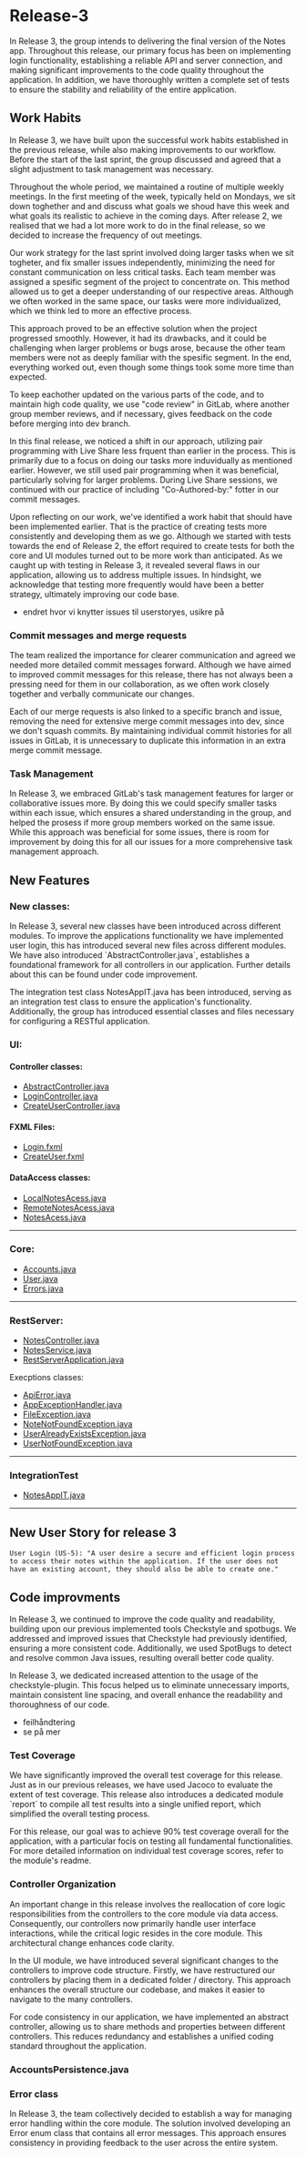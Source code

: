 # Release-3
In Release 3, the group intends to delivering the final version of the Notes app. Throughout this release, our primary focus has been on implementing login functionality, establishing a reliable API and server connection, and making significant improvements to the code quality throughout the application. In addition, we have thoroughly written a complete set of tests to ensure the stability and reliability of the entire application. 

## Work Habits
In Release 3, we have built upon the successful work habits established in the previous release, while also making improvements to our workflow. Before the start of the last sprint, the group discussed and agreed that a slight adjustment to task management was necessary. 

Throughout the whole period, we maintained a routine of multiple weekly meetings. In the first meeting of the week, typically held on Mondays, we sit down toghether and and discuss what goals we shoud have this week and what goals its realistic to achieve in the coming days. After release 2, we realised that we had a lot more work to do in the final release, so we decided to increase the frequency of out meetings. 

Our work strategy for the last sprint involved doing larger tasks when we sit togheter, and fix smaller issues independently, minimizing the need for constant communication on less critical tasks. Each team member was assigned a spesific segment of the project to concentrate on. This method allowed us to get a deeper understanding of our respective areas. Although we often worked in the same space, our tasks were more individualized, which we think led to more an effective process. 

This approach proved to be an effective solution when the project progressed smoothly. However, it had its drawbacks, and it could be challenging when larger problems or bugs arose, because the other team members were not as deeply familiar with the spesific segment. 
In the end, everything worked out, even though some things took some more time than expected. 

To keep eachother updated on the various parts of the code, and to maintain high code quality, we use "code review" in GitLab, where another group member reviews, and if necessary, gives feedback on the code before merging into dev branch. 
 
In this final release, we noticed a shift in our approach, utilizing pair programming with Live Share less frquent than earlier in the process. This is primarily due to a focus on doing our tasks more induvidually as mentioned earlier. However, we still used pair programming when it was beneficial, particularly solving for larger problems. During Live Share sessions, we continued with our practice of including "Co-Authored-by:" fotter in our commit messages. 

Upon reflecting on our work, we've identified a work habit that should have been implemented earlier. That is the practice of creating tests more consistently and developing them as we go. Although we started with tests towards the end of Release 2, the effort required to create tests for both the core and UI modules turned out to be more work than anticipated. As we caught up with testing in Release 3, it revealed several flaws in our application, allowing us to address multiple issues. In hindsight, we acknowledge that testing more frequently would have been a better strategy, ultimately improving our code base.

- endret hvor vi knytter issues til userstoryes, usikre på 

### Commit messages and merge requests 
The team realized the importance for clearer communication and agreed we needed more detailed commit messages forward. Although we have aimed to improved commit messages for this release, there has not always been a pressing need for them in our collaboration, as we often work closely together and verbally communicate our changes.  

Each of our merge requests is also linked to a specific branch and issue, removing the need for extensive merge commit messages into dev, since we don't squash commits. By maintaining individual commit histories for all issues in GitLab, it is unnecessary to duplicate this information in an extra merge commit message.  

### Task Management
In Release 3, we embraced GitLab's task management features for larger or collaborative issues more. By doing this we could specify smaller tasks within each issue, which ensures a shared understanding in the group, and helped the prosess if more group members worked on the same issue. While this approach was beneficial for some issues, there is room for improvement by doing this for all our issues for a more comprehensive task management approach.

## New Features 

### New classes:
In Release 3, several new classes have been introduced across different modules. To improve the applications functionality we have implemented user login, this has introduced several new files across different modules. We have also introduced `AbstractController.java´, establishes a foundational framework for all controllers in our application. Further details about this can be found under code improvement.

The integration test class NotesAppIT.java has been introduced, serving as an integration test class to ensure the application's functionality. Additionally, the group has introduced essential classes and files necessary for configuring a RESTful application.

### UI: 

#### Controller classes:

- [AbstractController.java](../notes/ui/src/main/java/ui/controllers/AbstractController.java) 
- [LoginController.java](../notes/ui/src/main/java/ui/controllers/LoginController.java) 
- [CreateUserController.java](../notes/ui/src/main/java/ui/controllers/CreateUserController.java) 

#### FXML Files:

- [Login.fxml](../notes/ui/src/main/resources/ui/Login.fxml) 
- [CreateUser.fxml](../notes/ui/src/main/resources/ui/CreateUser.fxml) 

#### DataAccess classes:

- [LocalNotesAcess.java](../notes/ui/src/main/java/dataaccess/LocalNotesAccess.java) 
- [RemoteNotesAcess.java](../notes/ui/src/main/java/dataaccess/RemoteNotesAccess.java) 
- [NotesAcess.java](../notes/ui/src/main/java/dataaccess/NotesAccess.java) 
___
### Core:
- [Accounts.java](../notes/core/src/main/java/core/Accounts.java) 
- [User.java](../notes/core/src/main/java/core/User.java) 
- [Errors.java](../notes/core/src/main/java/core/Errors.java) 

___
### RestServer:

- [NotesController.java](../notes/rest/src/main/java/rest/NotesController.java) 
- [NotesService.java](../notes/rest/src/main/java/rest/NotesService.java) 
- [RestServerApplication.java](../notes/rest/src/main/java/rest/RestServerApplication.java) 

Execptions classes:

- [ApiError.java](../notes/rest/src/main/java/rest/exceptions/ApiError.java) 
- [AppExceptionHandler.java](../notes/rest/src/main/java/rest/exceptions/AppExceptionHandler.java) 
- [FileException.java](../notes/rest/src/main/java/rest/exceptions/FileException.java) 
- [NoteNotFoundException.java](../notes/rest/src/main/java/rest/exceptions/NoteNotFoundException.java) 
- [UserAlreadyExistsException.java](../notes/rest/src/main/java/rest/exceptions/UserAlreadyExistsException.java) 
- [UserNotFoundException.java](../notes/rest/src/main/java/rest/exceptions/UserNotFoundException.java) 

___
### IntegrationTest

- [NotesAppIT.java](../notes/integrationtest/src/test/java/NotesAppIT.java) 

___


## New User Story for release 3 
```
User Login (US-5): "A user desire a secure and efficient login process to access their notes within the application. If the user does not have an existing account, they should also be able to create one."
```

## Code improvments 
In Release 3, we continued to improve the code quality and readability, building upon our previous implemented tools Checkstyle and spotbugs. We addressed and improved issues that Checkstyle had previously identified, ensuring a more consistent code. Additionally, we used SpotBugs to detect and resolve common Java issues, resulting overall better code quality.

In Release 3, we dedicated increased attention to the usage of the checkstyle-plugin. This focus helped us to eliminate unnecessary imports, maintain consistent line spacing, and overall enhance the readability and thoroughness of our code.

- feilhåndtering 
- se på mer 

### Test Coverage 
We have significantly improved the overall test coverage for this release. Just as in our previous releases, we have used Jacoco to evaluate the extent of test coverage. This release also introduces a dedicated module `report´ to compile all test results into a single unified report, which simplified the overall testing process.

For this release, our goal was to achieve 90% test coverage overall for the application, with a particular focis on testing all fundamental functionalities. For more detailed information on individual test coverage scores, refer to the module's readme.

### Controller Organization 
An important change in this release involves the reallocation of core logic responsibilities from the controllers to the core module via data access. Consequently, our controllers now primarily handle user interface interactions, while the critical logic resides in the core module. This architectural change enhances code clarity.

In the UI module, we have introduced several significant changes to the controllers to improve code structure. Firstly, we have restructured our controllers by placing them in a dedicated folder / directory. This approach enhances the overall structure our codebase, and makes it easier to navigate to the many controllers. 

For code consistency in our application, we have implemented an abstract controller, allowing us to share methods and properties between different controllers. This reduces redundancy and establishes a unified coding standard throughout the application.


### AccountsPersistence.java

### Error class 

In Release 3, the team collectively decided to establish a way for managing error handling within the core module. The solution involved developing an Error enum class that contains all error messages. This approach ensures consistency in providing feedback to the user across the entire system.

